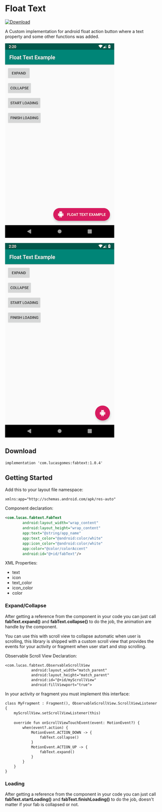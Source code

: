 # Float Text

[![Download](https://api.bintray.com/packages/lucasgomes-eti/floattext/fabtext/images/download.svg)](https://bintray.com/lucasgomes-eti/floattext/fabtext/_latestVersion)

A Custom implementation for android float action button where a text property and some other functions was added.



![](./Screenshot_1549387237.png)

<img src="Screenshot_1549387243.png" style="height:640px" />

## Download

    implementation 'com.lucasgomes:fabtext:1.0.4'

## Getting Started

Add this to your layout file namespace:
```xml
xmlns:app="http://schemas.android.com/apk/res-auto"
```

Component declaration:

```xml
<com.lucas.fabtext.FabText
        android:layout_width="wrap_content"
        android:layout_height="wrap_content"
        app:text="@string/app_name"
        app:text_color="@android:color/white"
        app:icon_color="@android:color/white"
        app:color="@color/colorAccent"
        android:id="@+id/fabText"/>
```

XML Properties:

* text
* icon
* text_color
* icon_color
* color

### Expand/Collapse

After getting a reference from the component in your code you can just call **fabText.expand()** and **fabText.collapse()** to do the job, the animation are handle by the component.

You can use this with scroll view to collapse automatic when user is scrolling, this library is shipped with a custom scroll view that provides the events for your activity or fragment when user start and stop scrolling.

Observable Scroll View Declaration:

    <com.lucas.fabtext.ObservableScrollView
                android:layout_width="match_parent"
                android:layout_height="match_parent"
                android:id="@+id/myScrollView"
                android:fillViewport="true">

In your activity or fragment you must implement this interface:

    class MyFragment : Fragment(), ObservableScrollView.ScrollViewListener {
        myScrollView.setScrollViewListener(this)
    
        override fun onScrollViewTouchEvent(event: MotionEvent?) {
            when(event?.action) {
                MotionEvent.ACTION_DOWN -> {
                    fabText.collapse()
                }
                MotionEvent.ACTION_UP -> {
                    fabText.expand()
                }
            }
        }
    }

### Loading

After getting a reference from the component in your code you can just call **fabText.startLoading()** and **fabText.finishLoading()** to do the job, doesn't matter if your fab is collapsed or not.